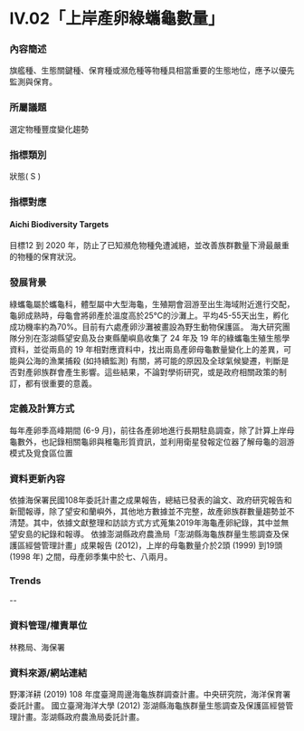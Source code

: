 # IV.02「上岸產卵綠蠵龜數量」

<script type="text/javascript" src="http://cdn.mathjax.org/mathjax/latest/MathJax.js?config=TeX-AMS-MML_HTMLorMML"></script>

### 內容簡述
旗艦種、生態關鍵種、保育種或瀕危種等物種具相當重要的生態地位，應予以優先監測與保育。
### 所屬議題
選定物種豐度變化趨勢
### 指標類別
狀態( S )
### 指標對應
#### Aichi Biodiversity Targets
目標12 到 2020 年，防止了已知瀕危物種免遭滅絕，並改善族群數量下滑最嚴重的物種的保育狀況。
### 發展背景
綠蠵龜屬於蠵龜科，體型屬中大型海龜，生殖期會洄游至出生海域附近進行交配，龜卵成熟時，母龜會將卵產於溫度高於25℃的沙灘上。平均45-55天出生，孵化成功機率約為70%。目前有六處產卵沙灘被畫設為野生動物保護區。 海大研究團隊分別在澎湖縣望安島及台東縣蘭嶼島收集了 24 年及 19 年的綠蠵龜生殖生態學資料，並從兩島的 19 年相對應資料中，找出兩島產卵母龜數量變化上的差異，可能與公海的漁業捕殺 (如持續監測) 有關，將可能的原因及全球氣候變遷，判斷是否對產卵族群會產生影響。這些結果，不論對學術研究，或是政府相關政策的制訂，都有很重要的意義。
### 定義及計算方式
每年產卵季高峰期間 (6-9 月)，前往各產卵地進行長期駐島調查，除了計算上岸母龜數外，也記錄相關龜卵與稚龜形質資訊，並利用衛星發報定位器了解母龜的洄游模式及覓食區位置
### 資料更新內容
依據海保署民國108年委託計畫之成果報告，總結已發表的論文、政府研究報告和新聞報導，除了望安和蘭嶼外，其他地方數據並不完整，故產卵族群數量趨勢並不清楚。其中，依據文獻整理和訪談方式方式蒐集2019年海龜產卵紀錄，其中並無望安島的紀錄和報導。 依據澎湖縣政府農漁局「澎湖縣海龜族群量生態調查及保護區經營管理計畫」成果報告 (2012)，上岸的母龜數量介於2頭 (1999) 到19頭 (1998 年) 之間，母產卵季集中於七、八兩月。
### Trends
--
### 資料管理/權責單位
林務局、海保署
### 資料來源/網站連結
野澤洋耕 (2019) 108 年度臺灣周邊海龜族群調查計畫。中央研究院，海洋保育署委託計畫。 國立臺灣海洋大學 (2012) 澎湖縣海龜族群量生態調查及保護區經營管理計畫。澎湖縣政府農漁局委託計畫。